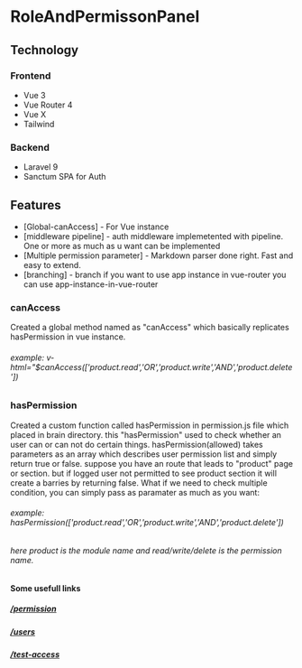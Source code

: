 # RoleAndPermissonPanel
## Technology
### Frontend 
- Vue 3
- Vue Router 4
- Vue X
- Tailwind
### Backend
- Laravel 9 
- Sanctum SPA for Auth
## Features


- [Global-canAccess] - For Vue instance
- [middleware pipeline] - auth middleware implemetented with pipeline. One or more as much as u want  can be implemented
- [Multiple permission parameter] - Markdown parser done right. Fast and easy to extend.
- [branching] - branch if you want to use app instance in vue-router you can use app-instance-in-vue-router

### canAccess
Created a global method named as "canAccess" which basically replicates hasPermission in vue instance. 
###### example:  v-html="$canAccess(['product.read','OR','product.write','AND','product.delete'])


### hasPermission 
Created a custom function called hasPermission in permission.js file which placed in brain directory. this  "hasPermission" used to check whether an user can or can not do certain things.
hasPermission(allowed) takes parameters as an array which describes user permission list and simply return true or false. 
suppose you have an route that leads to "product" page or section. but if logged user not permitted to see product section it will create a barries by returning false. What if we need to check multiple condition, you can simply pass as paramater as much as you want: 
###### example: hasPermission(['product.read','OR','product.write','AND','product.delete'])
###### here product is the  module name and read/write/delete is the permission name. 

#### Some usefull links

##### [/permission](/permission) 
##### [/users](/users)
##### [/test-access ](/test-access)


